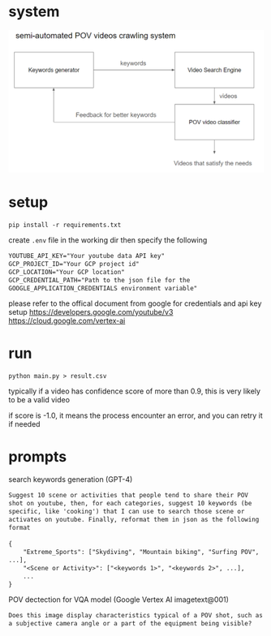 # system

![Alt text](assets/semi-auto-pov-system-diagram.png?raw=true "system diagram")

# setup

```
pip install -r requirements.txt
```
create `.env` file in the working dir then specify the following

```
YOUTUBE_API_KEY="Your youtube data API key"
GCP_PROJECT_ID="Your GCP project id"
GCP_LOCATION="Your GCP location"
GCP_CREDENTIAL_PATH="Path to the json file for the GOOGLE_APPLICATION_CREDENTIALS environment variable"
```
please refer to the offical document from google for credentials and api key setup
https://developers.google.com/youtube/v3
https://cloud.google.com/vertex-ai

# run 

```
python main.py > result.csv
```

typically if a video has confidence score of more than 0.9, this is very likely to be a valid video

if score is -1.0, it means the process encounter an error, and you can retry it if needed

# prompts

search keywords generation (GPT-4)

```
Suggest 10 scene or activities that people tend to share their POV shot on youtube, then, for each categories, suggest 10 keywords (be specific, like 'cooking') that I can use to search those scene or activates on youtube. Finally, reformat them in json as the following format

{
    "Extreme_Sports": ["Skydiving", "Mountain biking", "Surfing POV", ...],
    "<Scene or Activity>": ["<keywords 1>", "<keywords 2>", ...],
    ...
}
```

POV dectection for VQA model (Google Vertex AI imagetext@001)

```
Does this image display characteristics typical of a POV shot, such as a subjective camera angle or a part of the equipment being visible?
```